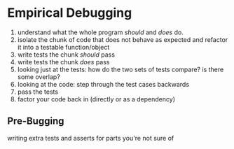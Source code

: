 # Empirical Debugging

1. understand what the whole program _should_ and _does_ do.
1. isolate the chunk of code that does not behave as expected and refactor it into a testable function/object
1. write tests the chunk _should_ pass
1. write tests the chunk _does_ pass
1. looking just at the tests: how do the two sets of tests compare? is there some overlap?
1. looking at the code: step through the test cases backwards
1. pass the tests
1. factor your code back in (directly or as a dependency)


## Pre-Bugging

writing extra tests and asserts for parts you're not sure of

